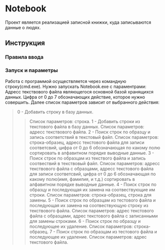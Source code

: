 # Notebook
Проект является реализацией записной книжки, куда записываются данные о людях.
## Инструкция
### Правила ввода
### Запуск и параметры
Работа с программой осуществляется через командную строку(cmd.exe). Нужно запускать Notebook.exe с параментрами: Адресс текствового файла являющегося основной базой хранящихся данных. Цифра от 0 до 7 обозначающих действие, которое нужно совершить.
Далее список параметров зависит от выбранного действия:
> 0 - Добавить строку в базу данных.
>> Список параметров: строка.
> 1 - Добавить строки из текстового файла в базу данных. Список параметров: адресс текствового файла.
> 2 - Поиск строк по образцу и запись соответствий в текстовый файл. Список параметров: строка-образец, адресс текстового файла для записи соответсвий, цифра от 0 до 6 обозначающая по какому полю сортировать в алфавитном порядке выводные данные.
> 3 - Поиск строк по образцам из текствого файла и запись соотвествий в текствовый файл. Список параметров: адресс текствового файла с образцами, адресс текстового файла для записи соответсвий, цифра от 0 до 6 обозначающая по какому полю(имя, фамилия, и т.д.) сортировать в алфавитном порядке выводные данные.
> 4 - Поиск строк по образцу и последующая их замена на соотвествующие им строки. Список параметров: строка-образец, строка для замены.
> 5 - Поиск строк по образцам из тестового файла и последующая их замена на соотвествующую строку из текствового файла. Список параметров: адрес текстового файла с образцами, адрес текстового файла с записанными для замены строками.
> 6 - Поиск строк по образцу и последующее их удаление. Список параметров: строка-образец.
> 7 - Поиск строк по образцам из тестового файла и последующее их удаление. Список параметров: адрес текстового файла.
